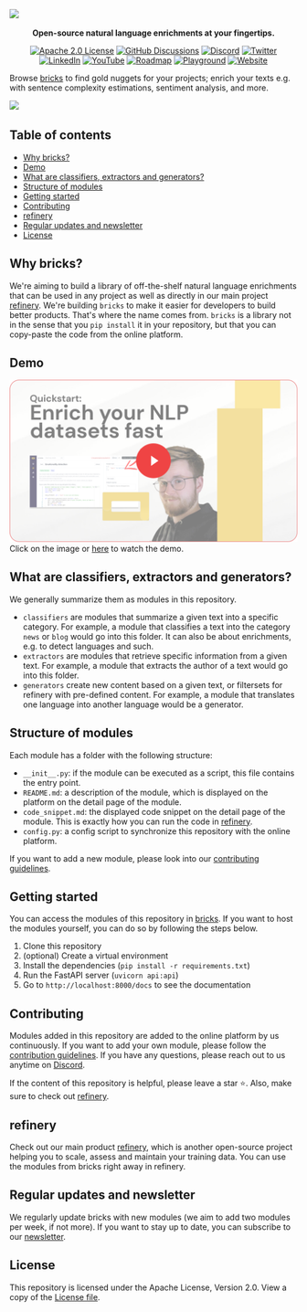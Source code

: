 ![](images/identifier.svg)

<p align="center">
    <b>Open-source natural language enrichments at your fingertips.</b>
</p>

<p align=center>
    <a href="https://github.com/code-kern-ai/refinery/blob/master/LICENSE"><img src="https://img.shields.io/badge/License-Apache%202.0-success" alt="Apache 2.0 License"></a>
    <a href="https://github.com/code-kern-ai/bricks/discussions"><img src="https://img.shields.io/badge/Discussions-gray.svg?logo=github" alt="GitHub Discussions"></a>
    <a href="https://discord.gg/qf4rGCEphW"><img src="https://img.shields.io/badge/Discord-gray.svg?logo=discord" alt="Discord"></a>
    <a href="https://twitter.com/MeetKern"><img src="https://img.shields.io/badge/Twitter-white.svg?logo=twitter" alt="Twitter"></a>
    <a href="https://www.linkedin.com/company/kern-ai"><img src="https://img.shields.io/badge/LinkedIn-0A66C2.svg?logo=linkedin" alt="LinkedIn"></a>
    <a href="https://www.youtube.com/channel/UCru-6X24b76TRsL6KWMFEFg"><img src="https://img.shields.io/badge/YouTube-FF0000.svg?logo=youtube" alt="YouTube"></a>
    <a href="https://github.com/orgs/code-kern-ai/projects/7"><img src="https://img.shields.io/badge/Roadmap-yellow.svg" alt="Roadmap"></a>
    <a href="https://demo.kern.ai/"><img src="https://img.shields.io/badge/Demo-white.svg" alt="Playground"></a>
    <a href="https://bricks.kern.ai/"><img src="https://img.shields.io/badge/Web-white.svg" alt="Website"></a>
</p>

Browse [bricks](https://bricks.kern.ai) to find gold nuggets for your projects; enrich your texts e.g. with sentence complexity estimations, sentiment analysis, and more.

![](images/hero.svg)

## Table of contents
- [Why bricks?](#why-bricks)
- [Demo](#demo)
- [What are classifiers, extractors and generators?](#what-are-classifiers-extractors-and-generators)
- [Structure of modules](#structure-of-modules)
- [Getting started](#getting-started)
- [Contributing](#contributing)
- [refinery](#refinery)
- [Regular updates and newsletter](#regular-updates-and-newsletter)
- [License](#license)

## Why bricks?
We're aiming to build a library of off-the-shelf natural language enrichments that can be used in any project as well as directly in our main project [refinery](https://github.com/code-kern-ai/refinery). We're building `bricks` to make it easier for developers to build better products. That's where the name comes from. `bricks` is a library not in the sense that you `pip install` it in your repository, but that you can copy-paste the code from the online platform. 

## Demo
[![Demo](images/thumbnail-bricks.png)](https://www.youtube.com/watch?v=Wcbdwwr5AI8&ab_channel=KernAI)
Click on the image or [here](https://www.youtube.com/watch?v=Wcbdwwr5AI8&ab_channel=KernAI) to watch the demo.


## What are classifiers, extractors and generators?
We generally summarize them as modules in this repository.
- `classifiers` are modules that summarize a given text into a specific category. For example, a module that classifies a text into the category `news` or `blog` would go into this folder. It can also be about enrichments, e.g. to detect languages and such.
- `extractors` are modules that retrieve specific information from a given text. For example, a module that extracts the author of a text would go into this folder.
- `generators` create new content based on a given text, or filtersets for refinery with pre-defined content. For example, a module that translates one language into another language would be a generator.

## Structure of modules
Each module has a folder with the following structure:
- `__init__.py`: if the module can be executed as a script, this file contains the entry point.
- `README.md`: a description of the module, which is displayed on the platform on the detail page of the module.
- `code_snippet.md`: the displayed code snippet on the detail page of the module. This is exactly how you can run the code in [refinery](#refinery).
- `config.py`: a config script to synchronize this repository with the online platform.

If you want to add a new module, please look into our [contributing guidelines](#contributing).

## Getting started
You can access the modules of this repository in [bricks](https://bricks.kern.ai). If you want to host the modules yourself, you can do so by following the steps below.

1. Clone this repository
2. (optional) Create a virtual environment
3. Install the dependencies (`pip install -r requirements.txt`)
4. Run the FastAPI server (`uvicorn api:api`)
5. Go to `http://localhost:8000/docs` to see the documentation

## Contributing
Modules added in this repository are added to the online platform by us continuously. If you want to add your own module, please follow the [contribution guidelines](CONTRIBUTING.md). If you have any questions, please reach out to us anytime on [Discord](https://discord.gg/qf4rGCEphW).

If the content of this repository is helpful, please leave a star ⭐️. Also, make sure to check out [refinery](#refinery).

## refinery
Check out our main product [refinery](https://github.com/code-kern-ai/refinery), which is another open-source project helping you to scale, assess and maintain your training data. You can use the modules from bricks right away in refinery.

## Regular updates and newsletter
We regularly update bricks with new modules (we aim to add two modules per week, if not more). If you want to stay up to date, you can subscribe to our [newsletter](https://www.kern.ai/#email-address).

## License
This repository is licensed under the Apache License, Version 2.0. View a copy of the [License file](LICENSE).
